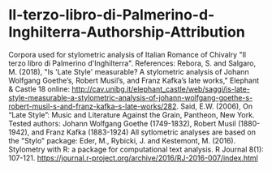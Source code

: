 # Il-terzo-libro-di-Palmerino-d-Inghilterra-Authorship-Attribution
Corpora used for stylometric analysis of Italian Romance of Chivalry "Il terzo libro di Palmerino d'Inghilterra". References: Rebora, S. and Salgaro, M. (2018), "Is 'Late Style' measurable? A stylometric analysis of Johann Wolfgang Goethe’s, Robert Musil’s, and Franz Kafka’s late works," Elephant &amp; Castle 18 online: http://cav.unibg.it/elephant_castle/web/saggi/is-late-style-measurable-a-stylometric-analysis-of-johann-wolfgang-goethe-s-robert-musil-s-and-franz-kafka-s-late-works/282. Said, E.W. (2006), On “Late Style”: Music and Literature Against the Grain, Pantheon, New York.  Tested authors: Johann Wolfgang Goethe (1749-1832), Robert Musil (1880-1942), and Franz Kafka (1883-1924)  All sytlometric analyses are based on the "Stylo" package: Eder, M., Rybicki, J. and Kestemont, M. (2016). Stylometry with R: a package for computational text analysis. R Journal 8(1): 107-121. https://journal.r-project.org/archive/2016/RJ-2016-007/index.html

